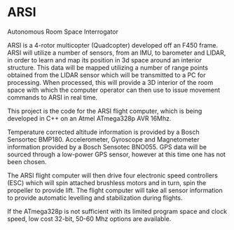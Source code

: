 # ARSI
Autonomous Room Space Interrogator

ARSI is a 4-rotor multicopter (Quadcopter) developed off an F450 frame. ARSI will utilize a number of sensors, from an IMU, to barometer and LIDAR, in order to learn and map its position in 3d space around an interior structure. This data will be mapped utilizing a number of range points obtained from the LIDAR sensor which will be transmitted to a PC for processing. When processed, this will provide a 3D interior of the room space with which the computer operator can then use to issue movement commands to ARSI in real time.

This project is the code for the ARSI flight computer, which is being developed in C++ on an Atmel ATmega328p AVR 16Mhz.

Temperature corrected altitude information is provided by a Bosch Sensortec BMP180.
Accelerometer, Gyroscope and Magnetometer information provided by a Bosch Sensotec BNO055.
GPS data will be sourced through a low-power GPS sensor, however at this time one has not been chosen.

The ARSI flight computer will then drive four electronic speed controllers (ESC) which will spin attached brushless motors and in turn, spin the propeller to provide lift. The flight computer will take all sensor information to provide automatic levelling and stabilization during flights.

If the ATmega328p is not sufficient with its limited program space and clock speed, low cost 32-bit, 50-60 Mhz options are available.
